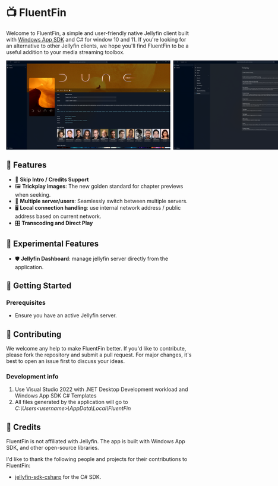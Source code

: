 # 📺 FluentFin
Welcome to FluentFin, a simple and user-friendly native Jellyfin client built with [Windows App SDK](https://github.com/microsoft/WindowsAppSDK) and C# for window 10 and 11. If you're looking for an alternative to other Jellyfin clients, we hope you'll find FluentFin to be a useful addition to your media streaming toolbox.
<div style="display: flex; flex-direction: row; gap: 8px">
  <img height=240 src="./Screenshots/movie.png" />
  <img height=240 src="./Screenshots/dashboard.png" />
  <img height=240 src="./Screenshots/trickplay.png" />
</div>

## 🌟 Features

- 🚀 **Skip Intro / Credits Support**
- 🖼️ **Trickplay images**: The new golden standard for chapter previews when seeking.
- 👥 **Multiple server/users**: Seamlessly switch between multiple servers.
- 🖥️ **Local connection handling**: use internal network address / public address based on current network.
- 🎛️ **Transcoding and Direct Play**

## 🧪 Experimental Features

- 🛡️ **Jellyfin Dashboard**: manage jellyfin server directly from the application.

## 🚀 Getting Started

### Prerequisites

- Ensure you have an active Jellyfin server.

## 🙌 Contributing

We welcome any help to make FluentFin better. If you'd like to contribute, please fork the repository and submit a pull request. For major changes, it's best to open an issue first to discuss your ideas.

### Development info

1. Use Visual Studio 2022 with .NET Desktop Development workload and Windows App SDK C# Templates
2. All files generated by the application will go to _C:\Users\<username>\AppData\Local\FluentFin_

## 📝 Credits
FluentFin is not affiliated with Jellyfin. The app is built with Windows App SDK, and other open-source libraries.

I'd like to thank the following people and projects for their contributions to FluentFin:

- [jellyfin-sdk-csharp](https://github.com/jellyfin/jellyfin-sdk-csharp) for the C# SDK.